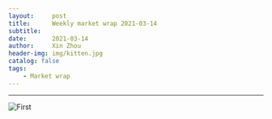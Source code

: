 ```yaml
---
layout:     post
title:      Weekly market wrap 2021-03-14
subtitle:   
date:       2021-03-14
author:     Xin Zhou
header-img: img/kitten.jpg
catalog: false
tags:
    - Market wrap
---
```


---
![First ](img/20210314_1.jpg)
